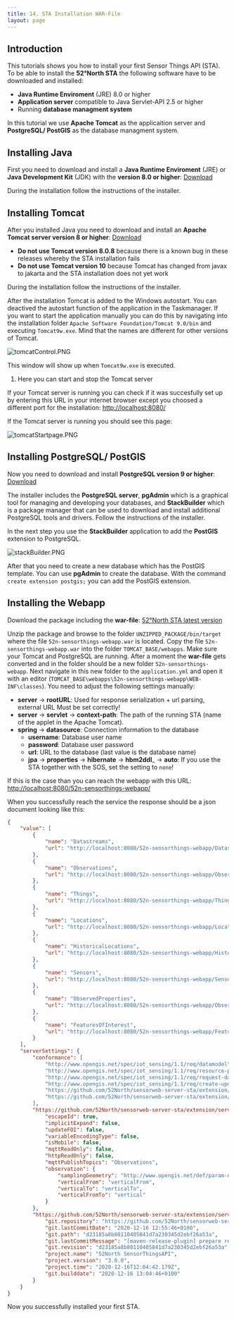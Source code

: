 ```yaml
---
title: 14. STA Installation WAR-File
layout: page
---
```


## Introduction

This tutorials shows you how to install your first Sensor Things API (STA). To be able to install the
__52°North STA__ the following software have to be downloaded and installed:

- __Java Runtime Enviroment__ (JRE) 8.0 or higher
- __Application server__ compatible to Java Servlet-API 2.5 or higher
- Running __database managment system__

In this tutorial we use __Apache Tomcat__ as the applicaition server and __PostgreSQL/ PostGIS__ as the
database managment system.

## Installing Java

First you need to download and install a __Java Runtime Enviroment__ (JRE) or __Java Development Kit__ (JDK) with the
__version 8.0 or higher__: [Download](https://www.oracle.com/java/technologies/javase-downloads.html)

During the installation follow the instructions of the installer.

## Installing Tomcat

After you installed Java you need to download and install an __Apache Tomcat server version 8 or higher__:
[Download](https://tomcat.apache.org/download-90.cgi)

- __Do not use Tomcat version 8.0.8__ because there is a known bug in these releases whereby the STA installation fails
- __Do not use Tomcat version 10__ because Tomcat has changed from javax to jakarta and the STA installation does not
yet work

During the installation follow the instructions of the installer.

After the installation Tomcat is added to the Windows autostart. You can deactived the autostart function of the
application in the Taskmanager. If you want to start the application manually you can do this by navigating into
the installation folder `Apache Software Foundation/Tomcat 9.0/bin` and executing `Tomcat9w.exe`. Mind that the
names are different for other versions of Tomcat.

![tomcatControl.PNG](images/tomcatControl.PNG "Apache Tomcat 9.0 Tomcat9 Properties")

This window will show up when `Tomcat9w.exe` is executed.

1. Here you can start and stop the Tomcat server

If your Tomcat server is running you can check if it was succesfully set up by entering this URL in your
internet browser except you choosed a different port for the installation:
[http://localhost:8080/](http://localhost:8080/)

If the Tomcat server is running you should see this page:

![tomcatStartpage.PNG](images/tomcatStartpage.PNG "Apache Tomcat 9.0 Startpage")

## Installing PostgreSQL/ PostGIS

Now you need to download and install __PostgreSQL version 9 or higher__: [Download](https://www.postgresql.org/download/)

The installer includes the __PostgreSQL server__, __pgAdmin__ which is a graphical tool for managing and developing
your databases, and __StackBuilder__ which is a package manager that can be used to download and install additional
PostgreSQL tools and drivers. Follow the instructions of the installer.

In the next step you use the __StackBuilder__ application to add the __PostGIS__ extension to PostgreSQL.

![stackBuilder.PNG](images/stackBuilder.PNG "Stack Builder 4.2.1")

After that you need to create a new database which has the PostGIS template. You can use __pgAdmin__ to create the
database. With the command `create extension postgis;` you can add the PostGIS extension.

## Installing the Webapp

Download the package including the __war-file__: [52°North STA latest version](https://github.com/52North/sensorweb-server-sta/releases/tag/v3.0.0)

Unzip the package and browse to the folder `UNZIPPED_PACKAGE/bin/target` where the file `52n-sensorthings-webapp.war`
is located. Copy the file `52n-sensorthings-webapp.war` into the folder `TOMCAT_BASE/webapps`. Make sure your Tomcat
and PostgreSQL are running. After a moment the __war-file__ gets converted and in the folder should be a new
folder `52n-sensorthings-webapp`. Next navigate in this new folder to the `application.yml` and open it with
an editor (`TOMCAT_BASE\webapps\52n-sensorthings-webapp\WEB-INF\classes`). You need to adjust the following
settings manually:

- __server__ -> __rootURL__: Used for response serialization + url parsing, external URL Must be set correctly!
- __server__ -> __servlet__ -> __context-path__: The path of the running STA (name of the applet in the
Apache Tomcat).
- __spring__ -> __datasource__: Connection information to the database
	- __username__: Database user name
	- __password__: Database user password
	- __url__: URL to the database (last value is the database name)
	- __jpa__ -> __properties__ -> __hibernate__ -> __hbm2ddl___ -> __auto__: If you use the STA together
	with the SOS, set the setting to `none`!


If this is the case than you can reach the webapp with this URL:
[http://localhost:8080/52n-sensorthings-webapp/](http://localhost:8080/52n-sensorthings-webapp/)

When you successfully reach the service the response should be a json document looking like this:

~~~json
{
    "value": [
        {
            "name": "Datastreams",
            "url": "http://localhost:8080/52n-sensorthings-webapp/Datastreams"
        },
        {
            "name": "Observations",
            "url": "http://localhost:8080/52n-sensorthings-webapp/Observations"
        },
        {
            "name": "Things",
            "url": "http://localhost:8080/52n-sensorthings-webapp/Things"
        },
        {
            "name": "Locations",
            "url": "http://localhost:8080/52n-sensorthings-webapp/Locations"
        },
        {
            "name": "HistoricalLocations",
            "url": "http://localhost:8080/52n-sensorthings-webapp/HistoricalLocations"
        },
        {
            "name": "Sensors",
            "url": "http://localhost:8080/52n-sensorthings-webapp/Sensors"
        },
        {
            "name": "ObservedProperties",
            "url": "http://localhost:8080/52n-sensorthings-webapp/ObservedProperties"
        },
        {
            "name": "FeaturesOfInterest",
            "url": "http://localhost:8080/52n-sensorthings-webapp/FeaturesOfInterest"
        }
    ],
    "serverSettings": {
        "conformance": [
            "http://www.opengis.net/spec/iot_sensing/1.1/req/datamodel",
            "http://www.opengis.net/spec/iot_sensing/1.1/req/resource-path/resource-path-to-entities",
            "http://www.opengis.net/spec/iot_sensing/1.1/req/request-data",
            "http://www.opengis.net/spec/iot_sensing/1.1/req/create-update-delete",
            "https://github.com/52North/sensorweb-server-sta/extension/server-properties.md",
            "https://github.com/52North/sensorweb-server-sta/extension/server-version.md"
        ],
        "https://github.com/52North/sensorweb-server-sta/extension/server-properties.md": {
            "escapeId": true,
            "implicitExpand": false,
            "updateFOI": false,
            "variableEncodingType": false,
            "isMobile": false,
            "mqttReadOnly": false,
            "httpReadOnly": false,
            "mqttPublishTopics": "Observations",
            "observation": {
                "samplingGeometry": "http://www.opengis.net/def/param-name/OGC-OM/2.0/samplingGeometry",
                "verticalFrom": "verticalFrom",
                "verticalTo": "verticalTo",
                "verticalFromTo": "vertical"
            }
        },
        "https://github.com/52North/sensorweb-server-sta/extension/server-version.md": {
            "git.repository": "https://github.com/52North/sensorweb-server-sta",
            "git.lastCommitDate": "2020-12-16 12:55:46+0100",
            "git.path": "d23185a8b80110405841d7a230345d2ebf26a53a",
            "git.lastCommitMessage": "[maven-release-plugin] prepare release v3.0.0",
            "git.revision": "d23185a8b80110405841d7a230345d2ebf26a53a",
            "project.name": "52North SensorThingsAPI",
            "project.version": "3.0.0",
            "project.time": "2020-12-16T12:04:42.179Z",
            "git.builddate": "2020-12-16 13:04:46+0100"
        }
    }
}
~~~

Now you successfully installed your first STA.